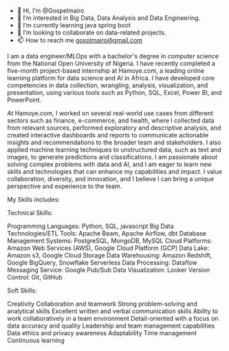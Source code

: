 - 👋 Hi, I’m @Gospelmairo
- 👀 I’m interested in Big Data, Data Analysis and Data Engineering.
- 🌱 I’m currently learning java spring boot
- 💞️ I’m looking to collaborate on data-related projects.
- 📫 How to reach me gosplmairo@gmail.com

I am a data engineer/MLOps with a bachelor's degree in computer science from the National Open University of Nigeria. I have recently completed a five-month project-based internship at Hamoye.com, a leading online learning platform for data science and AI in Africa. I have developed core competencies in data collection, wrangling, analysis, visualization, and presentation, using various tools such as Python, SQL, Excel, Power BI, and PowerPoint.

At Hamoye.com, I worked on several real-world use cases from different sectors such as finance, e-commerce, and health, where I collected data from relevant sources, performed exploratory and descriptive analysis, and created interactive dashboards and reports to communicate actionable insights and recommendations to the broader team and stakeholders. I also applied machine learning techniques to unstructured data, such as text and images, to generate predictions and classifications. I am passionate about solving complex problems with data and AI, and I am eager to learn new skills and technologies that can enhance my capabilities and impact. I value collaboration, diversity, and innovation, and I believe I can bring a unique perspective and experience to the team.


My Skills includes:

Technical Skills:

Programming Languages: Python, SQL, javascript
Big Data Technologies/ETL Tools: Apache Beam, Apache Airflow, dbt
Database Management Systems: PostgreSQL, MongoDB, MySQL
Cloud Platforms: Amazon Web Services (AWS), Google Cloud Platform (GCP)
Data Lake: Amazon s3, Google Cloud Storage
Data Warehousing: Amazon Redshift, Google BigQuery, Snowflake
Serverless Data Processing: Dataflow
Messaging Service: Google Pub/Sub
Data Visualization: Looker
Version Control: Git, GitHub

Soft Skills:

Creativity
Collaboration and teamwork
Strong problem-solving and analytical skills
Excellent written and verbal communication skills
Ability to work collaboratively in a team environment
Detail-oriented with a focus on data accuracy and quality
Leadership and team management capabilities
Data ethics and privacy awareness
Adaptability
Time management
Continuous learning

<!---
Gospelmairo/Gospelmairo is a ✨ special ✨ repository because its `README.md` (this file) appears on your GitHub profile.
You can click the Preview link to take a look at your changes.
--->
